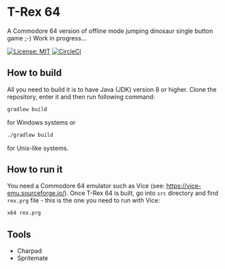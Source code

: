 # T-Rex 64
A Commodore 64 version of offline mode jumping dinosaur single button game ;-) Work in progress...

[![License: MIT](https://img.shields.io/badge/License-MIT-yellow.svg)](https://opensource.org/licenses/MIT)
[![CircleCI](https://circleci.com/gh/maciejmalecki/trex64/tree/develop.svg?style=svg)](https://circleci.com/gh/maciejmalecki/trex64/tree/develop)

## How to build
All you need to build it is to have Java (JDK) version 8 or higher. Clone the repository, enter it and then run following command:
```bash
gradlew build
```
for Windows systems or
```bash
./gradlew build
```
for Unix-like systems.

## How to run it
You need a Commodore 64 emulator such as Vice (see: https://vice-emu.sourceforge.io/). Once T-Rex 64 is built, go into `src` directory and find `rex.prg` file - this is the one you need to run with Vice:
```bash
x64 rex.prg
```

## Tools

* Charpad
* Spritemate
